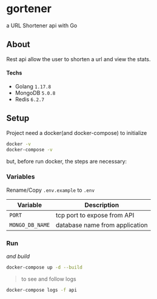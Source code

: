 # gortener
a URL Shortener api with Go

## About
Rest api allow the user to shorten a url and view the stats.

#### Techs
 - Golang `1.17.8`
 - MongoDB  `5.0.8`
 - Redis `6.2.7`
 
## Setup
Project need a docker(and docker-compose) to initialize

``` bash
docker -v
docker-compose -v
```

but, before run docker, the steps are necessary:

### Variables

Rename/Copy `.env.example` to `.env` 

| Variable | Description |
| -------- | ----------- |
| `PORT` | tcp port to expose from API |
| `MONGO_DB_NAME` | database name from application |

### Run
_and build_
``` bash
docker-compose up -d --build
```

> to see and follow logs
``` bash
docker-compose logs -f api
```
